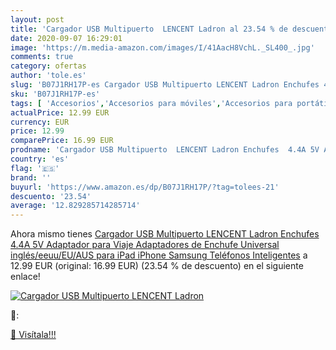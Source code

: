 ```yaml
---
layout: post
title: 'Cargador USB Multipuerto  LENCENT Ladron al 23.54 % de descuento'
date: 2020-09-07 16:29:01
image: 'https://m.media-amazon.com/images/I/41AacH8VchL._SL400_.jpg'
comments: true
category: ofertas
author: 'tole.es'
slug: 'B07J1RH17P-es Cargador USB Multipuerto LENCENT Ladron Enchufes 4.4A 5V...'
sku: 'B07J1RH17P-es'
tags: [ 'Accesorios','Accesorios para móviles','Accesorios para portátiles y netbooks','Cargadores y adaptadores para portátiles y netbooks','Cargadores y bases de carga para portátiles y netbooks','Comunicación móvil y accesorios','Electrónica','Fundas y carcasas para teléfonos móviles','Informática','Móviles','Móviles y smartphones libres','ipad','iphone', ]
actualPrice: 12.99 EUR
currency: EUR
price: 12.99
comparePrice: 16.99 EUR
prodname: 'Cargador USB Multipuerto  LENCENT Ladron Enchufes  4.4A 5V Adaptador para Viaje  Adaptadores de Enchufe Universal inglés/eeuu/EU/AUS para iPad  iPhone  Samsung Teléfonos Inteligentes'
country: 'es'
flag: '🇪🇸'
brand: ''
buyurl: 'https://www.amazon.es/dp/B07J1RH17P/?tag=tolees-21'
descuento: '23.54'
average: '12.829285714285714'
---
```


Ahora mismo tienes [Cargador USB Multipuerto  LENCENT Ladron Enchufes  4.4A 5V Adaptador para Viaje  Adaptadores de Enchufe Universal inglés/eeuu/EU/AUS para iPad  iPhone  Samsung Teléfonos Inteligentes](https://www.amazon.es/dp/B07J1RH17P/?tag=tolees-21) a 12.99 EUR (original: 16.99 EUR) (23.54 %  de descuento) en el siguiente enlace!

[![Cargador USB Multipuerto  LENCENT Ladron](https://m.media-amazon.com/images/I/41AacH8VchL._SL400_.jpg)](https://www.amazon.es/dp/B07J1RH17P/?tag=tolees-21)

🔎:


[🛒 Visítala!!!](https://www.amazon.es/dp/B07J1RH17P/?tag=tolees-21)
